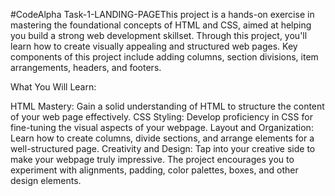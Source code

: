 #CodeAlpha Task-1-LANDING-PAGEThis project is a hands-on exercise in mastering the foundational concepts of HTML and CSS, aimed at helping you build a strong web development skillset. Through this project, you'll learn how to create visually appealing and structured web pages. Key components of this project include adding columns, section divisions, item arrangements, headers, and footers.

What You Will Learn:

HTML Mastery: Gain a solid understanding of HTML to structure the content of your web page effectively.
CSS Styling: Develop proficiency in CSS for fine-tuning the visual aspects of your webpage.
Layout and Organization: Learn how to create columns, divide sections, and arrange elements for a well-structured page.
Creativity and Design: Tap into your creative side to make your webpage truly impressive. The project encourages you to experiment with alignments, padding, color palettes, boxes, and other design elements.
